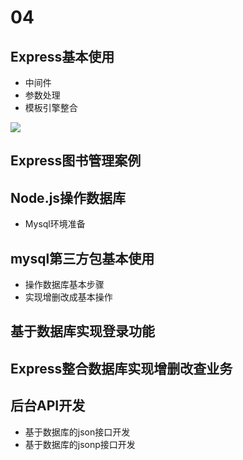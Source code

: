 # 04
## Express基本使用
- 中间件
- 参数处理
- 模板引擎整合

![](img/express.png)

## Express图书管理案例

## Node.js操作数据库
- Mysql环境准备

## mysql第三方包基本使用
- 操作数据库基本步骤
- 实现增删改成基本操作

## 基于数据库实现登录功能

## Express整合数据库实现增删改查业务

## 后台API开发
- 基于数据库的json接口开发
- 基于数据库的jsonp接口开发

